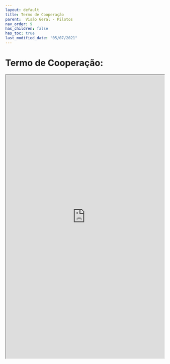 ```yaml
---
layout: default
title: Termo de Cooperação
parent:  Visão Geral - Pilotos
nav_order: 9
has_children: false
has_toc: true
last_modified_date: "05/07/2021"
---
```


# Termo de Cooperação:


	

<iframe src="https://cgiap-saps.github.io/Pilotos/docs/compromisso.pdf" width="100%" height="900px" width="100%"></iframe>
